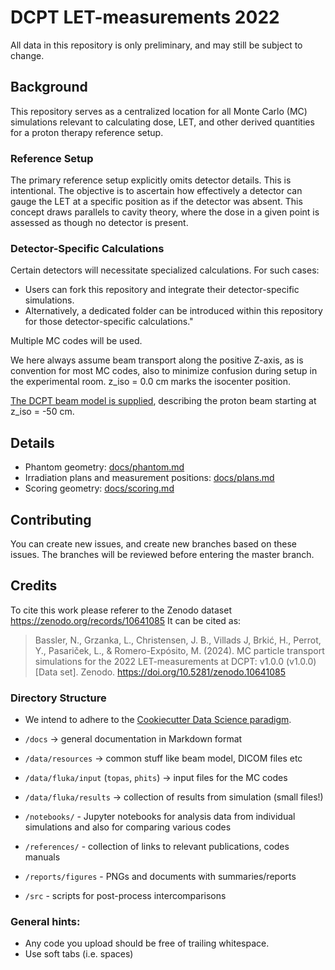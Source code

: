 # DCPT LET-measurements 2022
All data in this repository is only preliminary, and may still be subject to change.


## Background
This repository serves as a centralized location for all Monte Carlo (MC) simulations relevant to calculating dose, LET, and other derived quantities for a proton therapy reference setup.


### Reference Setup
The primary reference setup explicitly omits detector details. This is intentional. The objective is to ascertain how effectively a detector can gauge the LET at a specific position as if the detector was absent. This concept draws parallels to cavity theory, where the dose in a given point is assessed as though no detector is present.


### Detector-Specific Calculations
Certain detectors will necessitate specialized calculations. For such cases:

- Users can fork this repository and integrate their detector-specific simulations.
- Alternatively, a dedicated folder can be introduced within this repository for those detector-specific calculations."

Multiple MC codes will be used.

We here always assume beam transport along the positive Z-axis, as is convention for most MC codes, also to minimize confusion during setup in the experimental room. z_iso = 0.0 cm marks the isocenter position.

[The DCPT beam model is supplied](data/resources/dcpt_beam_model), describing the proton beam starting at z_iso = -50 cm.


## Details
- Phantom geometry: [docs/phantom.md](docs/phantom.md)
- Irradiation plans and measurement positions: [docs/plans.md](docs/plans.md)
- Scoring geometry: [docs/scoring.md](docs/scoring.md)


## Contributing
You can create new issues, and create new branches based on these issues.
The branches will be reviewed before entering the master branch.

## Credits

To cite this work please referer to the Zenodo dataset https://zenodo.org/records/10641085
It can be cited as:

> Bassler, N., Grzanka, L., Christensen, J. B., Villads J, Brkić, H., Perrot, Y., Pasariček, L., & Romero-Expósito, M. (2024). MC particle transport simulations for the 2022 LET-measurements at DCPT: v1.0.0 (v1.0.0) [Data set]. Zenodo. https://doi.org/10.5281/zenodo.10641085

### Directory Structure
- We intend to adhere to the [Cookiecutter Data Science paradigm](https://drivendata.github.io/cookiecutter-data-science/).

- `/docs` -> general documentation in Markdown format
- `/data/resources` -> common stuff like beam model, DICOM files etc
- `/data/fluka/input`  (`topas`, `phits`) -> input files for the MC codes
- `/data/fluka/results` -> collection of results from simulation (small files!)
- `/notebooks/` - Jupyter notebooks for analysis data from individual simulations and also for comparing various codes
- `/references/` - collection of links to relevant publications, codes manuals
- `/reports/figures` - PNGs and documents with summaries/reports
- `/src` - scripts for post-process intercomparisons

### General hints:
- Any code you upload should be free of trailing whitespace.
- Use soft tabs (i.e. spaces)
